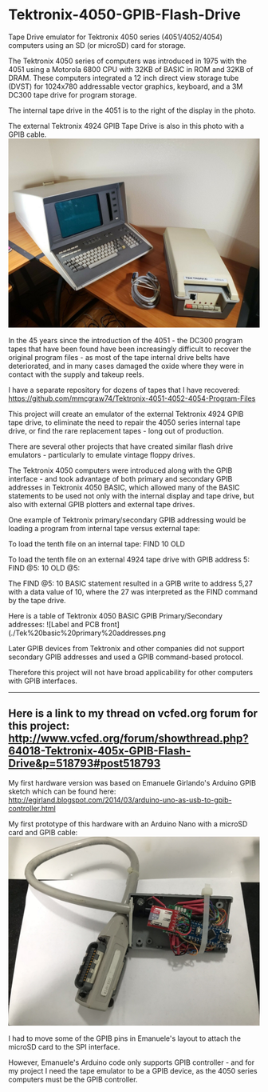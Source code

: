 # Tektronix-4050-GPIB-Flash-Drive
Tape Drive emulator for Tektronix 4050 series (4051/4052/4054) computers using an SD (or microSD) card for storage.

The Tektronix 4050 series of computers was introduced in 1975 with the 4051 using a Motorola 6800 CPU with 32KB of BASIC in ROM and 32KB of DRAM.
These computers integrated a 12 inch direct view storage tube (DVST) for 1024x780 addressable vector graphics, keyboard, and a 3M DC300 tape drive for program storage.  

The internal tape drive in the 4051 is to the right of the display in the photo.

The external Tektronix 4924 GPIB Tape Drive is also in this photo with a GPIB cable.
![Label and PCB front](./4051%20and%204924%20on%20EBAY%20for%204000.jpg)

In the 45 years since the introduction of the 4051 - the DC300 program tapes that have been found have been increasingly difficult to recover the original program files - as most of the tape internal drive belts have deteriorated, and in many cases damaged the oxide where they were in contact with the supply and takeup reels.

I have a separate repository for dozens of tapes that I have recovered:
https://github.com/mmcgraw74/Tektronix-4051-4052-4054-Program-Files

This project will create an emulator of the external Tektronix 4924 GPIB tape drive, to eliminate the need to repair the 4050 series internal tape drive, or find the rare replacement tapes - long out of production.

There are several other projects that have created similar flash drive emulators - particularly to emulate vintage floppy drives.

The Tektronix 4050 computers were introduced along with the GPIB interface - and took advantage of both primary and secondary GPIB addresses in Tektronix 4050 BASIC, which allowed many of the BASIC statements to be used not only with the internal display and tape drive, but also with external GPIB plotters and external tape drives.

One example of Tektronix primary/secondary GPIB addressing would be loading a program from internal tape versus external tape:

To load the tenth file on an internal tape:
FIND 10
OLD

To load the tenth file on an external 4924 tape drive with GPIB address 5:
FIND @5: 10
OLD @5:

The FIND @5: 10 BASIC statement resulted in a GPIB write to address 5,27 with a data value of 10, where the 27 was interpreted as the FIND command by the tape drive.

Here is a table of Tektronix 4050 BASIC GPIB Primary/Secondary addresses:
![Label and PCB front](./Tek%20basic%20primary%20addresses.png



Later GPIB devices from Tektronix and other companies did not support secondary GPIB addresses and used a GPIB command-based protocol.

Therefore this project will not have broad applicability for other computers with GPIB interfaces.

----
Here is a link to my thread on vcfed.org forum for this project:
http://www.vcfed.org/forum/showthread.php?64018-Tektronix-405x-GPIB-Flash-Drive&p=518793#post518793
---
My first hardware version was based on Emanuele Girlando's Arduino GPIB sketch which can be found here:
http://egirland.blogspot.com/2014/03/arduino-uno-as-usb-to-gpib-controller.html

My first prototype of this hardware with an Arduino Nano with a microSD card and GPIB cable: 
![Label and PCB front](./My-GPIB-Flash-Drive1.jpeg)

I had to move some of the GPIB pins in Emanuele's layout to attach the microSD card to the SPI interface.

However, Emanuele's Arduino code only supports GPIB controller - and for my project I need the tape emulator to be a GPIB device, as the 4050 series computers must be the GPIB controller.


